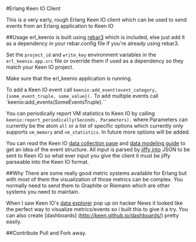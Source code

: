 #Erlang Keen IO Client

This is a very early, rough Erlang Keen IO client which can be used to send events from an Erlang application to Keen IO

##Usage
erl_keenio is built using [rebar3](http://www.rebar3.org/) which is included, else just add it as a dependency in your rebar.config file if you're already using rebar3.

Set the `project_id` and `write_key` environment variables in the `erl_keenio.app.src` file or override them if used as a dependency so they match your Keen IO project.

Make sure that the erl_keenio application is running.

To add a Keen IO event call `keenio:add_event(event_category,{some_event_truple, some_value}).` To add multiple events call  `keenio:add_events(SomeEventsTruple).``

You can periodically report VM statistics to Keen IO by calling `keenio:report_periodically(Seconds, Parameters).` where Parameters can currently be the atom `all` or a list of specific options which currently only supports `vm_memory` and `vm_statistics`. In future more options will be added.

You can read the Keen IO [data collection page](https://keen.io/docs/data-collection/) and [data modeling guide](https://keen.io/guides/data-modeling-guide/) to get an idea of the event structure. All input is parsed by [jiffy into](https://github.com/davisp/jiffy) JSON to be sent to Keen IO so what ever input you give the client it must be jiffy parseable into the Keen IO format.

##Why
There are some really good metric systems available for Erlang but with most of them the visualization of those metrics can be complex. You normally need to send them to Graphite or Riemann which are other systems you need to maintain.

When I saw Keen IO's [data explorer](https://keen.io/blog/114588771746/introducing-data-explorer) pop up on hacker News it looked like the perfect way to visualize metrics/events so i built this to give it a try. You can also create [dashboards] (http://keen.github.io/dashboards/) pretty easily.

##Contribute
Pull and Fork away.
